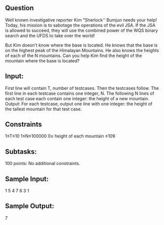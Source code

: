 ## Question
Well known investigative reporter Kim "Sherlock'' Bumjun needs your help! Today, his mission is to sabotage the operations of the evil JSA. If the JSA is allowed to succeed, they will use the combined power of the WQS binary search and the UFDS to take over the world!

But Kim doesn't know where the base is located. He knows that the base is on the highest peak of the Himalayan Mountains. He also knows the heights of each of the N mountains. Can you help Kim find the height of the mountain where the base is located?

## Input:
First line will contain T, number of testcases. Then the testcases follow.
The first line in each testcase contains one integer, N.
The following N lines of each test case each contain one integer: the height of a new mountain.
Output:
For each testcase, output one line with one integer: the height of the tallest mountain for that test case.

## Constraints
1≤T≤10
1≤N≤100000
0≤ height of each mountain ≤109
## Subtasks:
100 points: No additional constraints.

## Sample Input:
1
5
4
7
6
3
1

## Sample Output:
7
